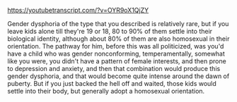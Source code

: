https://youtubetranscript.com/?v=OYR9oX1QjZY

 Gender dysphoria of the type that you described is relatively rare, but if you leave kids alone till they're 19 or 18, 80 to 90% of them settle into their biological identity, although about 80% of them are also homosexual in their orientation. The pathway for him, before this was all politicized, was you'd have a child who was gender nonconforming, temperamentally, somewhat like you were, you didn't have a pattern of female interests, and then prone to depression and anxiety, and then that combination would produce this gender dysphoria, and that would become quite intense around the dawn of puberty. But if you just backed the hell off and waited, those kids would settle into their body, but generally adopt a homosexual orientation.